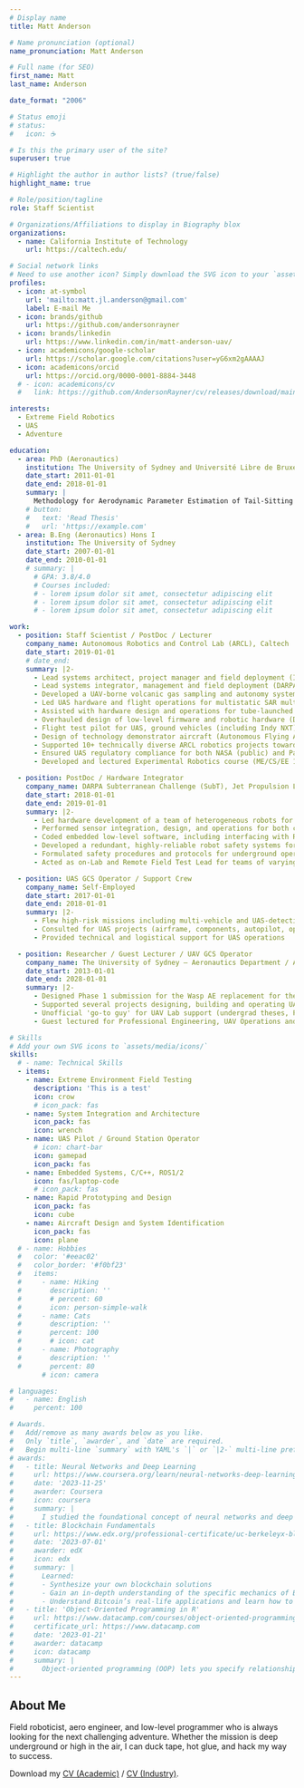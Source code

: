 ```yaml
---
# Display name
title: Matt Anderson

# Name pronunciation (optional)
name_pronunciation: Matt Anderson

# Full name (for SEO)
first_name: Matt
last_name: Anderson

date_format: "2006"

# Status emoji
# status:
#   icon: ☕️

# Is this the primary user of the site?
superuser: true

# Highlight the author in author lists? (true/false)
highlight_name: true

# Role/position/tagline
role: Staff Scientist

# Organizations/Affiliations to display in Biography blox
organizations:
  - name: California Institute of Technology
    url: https://caltech.edu/

# Social network links
# Need to use another icon? Simply download the SVG icon to your `assets/media/icons/` folder.
profiles:
  - icon: at-symbol
    url: 'mailto:matt.jl.anderson@gmail.com'
    label: E-mail Me
  - icon: brands/github
    url: https://github.com/andersonrayner
  - icon: brands/linkedin
    url: https://www.linkedin.com/in/matt-anderson-uav/
  - icon: academicons/google-scholar
    url: https://scholar.google.com/citations?user=yG6xm2gAAAAJ
  - icon: academicons/orcid
    url: https://orcid.org/0000-0001-8884-3448
  # - icon: academicons/cv
  #   link: https://github.com/AndersonRayner/cv/releases/download/main/ANDERSON_Matt.pdf

interests:
  - Extreme Field Robotics
  - UAS
  - Adventure

education:
  - area: PhD (Aeronautics)
    institution: The University of Sydney and Université Libre de Bruxelles
    date_start: 2011-01-01
    date_end: 2018-01-01
    summary: |
      Methodology for Aerodynamic Parameter Estimation of Tail-Sitting Multirotors
    # button:
    #   text: 'Read Thesis'
    #   url: 'https://example.com'
  - area: B.Eng (Aeronautics) Hons I
    institution: The University of Sydney
    date_start: 2007-01-01
    date_end: 2010-01-01
    # summary: |
      # GPA: 3.8/4.0
      # Courses included:
      # - lorem ipsum dolor sit amet, consectetur adipiscing elit
      # - lorem ipsum dolor sit amet, consectetur adipiscing elit
      # - lorem ipsum dolor sit amet, consectetur adipiscing elit

work:
  - position: Staff Scientist / PostDoc / Lecturer
    company_name: Autonomous Robotics and Control Lab (ARCL), Caltech
    date_start: 2019-01-01
    # date_end: 
    summary: |2-
      - Lead systems architect, project manager and field deployment (Indy Autonomous Challenge)
      - Lead systems integrator, management and field deployment (DARPA LINC, JPL collab.)
      - Developed a UAV-borne volcanic gas sampling and autonomy system (Volcano Drone)
      - Led UAS hardware and flight operations for multistatic SAR multi-UAS (DARTS, JPL collab.)
      - Assisted with hardware design and operations for tube-launched UAS (SQUID, JPL collab.)
      - Overhauled design of low-level firmware and robotic hardware (DARPA SubT, JPL collab.)
      - Flight test pilot for UAS, ground vehicles (including Indy NXT) and surface vessels.
      - Design of technology demonstrator aircraft (Autonomous Flying Ambulance)
      - Supported 10+ technically diverse ARCL robotics projects towards success
      - Ensured UAS regulatory compliance for both NASA (public) and Part 107 UAS
      - Developed and lectured Experimental Robotics course (ME/CS/EE 129)

  - position: PostDoc / Hardware Integrator
    company_name: DARPA Subterranean Challenge (SubT), Jet Propulsion Laboratory
    date_start: 2018-01-01
    date_end: 2019-01-01
    summary: |2-
      - Led hardware development of a team of heterogeneous robots for underground exploration
      - Performed sensor integration, design, and operations for both custom and COTS systems
      - Coded embedded low-level software, including interfacing with ROS 
      - Developed a redundant, highly-reliable robot safety systems for remote operations
      - Formulated safety procedures and protocols for underground operations (including flight) 
      - Acted as on-Lab and Remote Field Test Lead for teams of varying sizes and levels of experience 

  - position: UAS GCS Operator / Support Crew
    company_name: Self-Employed
    date_start: 2017-01-01
    date_end: 2018-01-01
    summary: |2-
      - Flew high-risk missions including multi-vehicle and UAS-detection field trials as GCS Operator
      - Consulted for UAS projects (airframe, components, autopilot, operations)
      - Provided technical and logistical support for UAS operations

  - position: Researcher / Guest Lecturer / UAV GCS Operator
    company_name: The University of Sydney – Aeronautics Department / ACFR
    date_start: 2013-01-01
    date_end: 2028-01-01
    summary: |2-
      - Designed Phase 1 submission for the Wasp AE replacement for the Australian Army
      - Supported several projects designing, building and operating UAVs for research  
      - Unofficial 'go-to guy' for UAV Lab support (undergrad theses, PhD work, wind tunnel, etc.)
      - Guest lectured for Professional Engineering, UAV Operations and Workplace Health and Safety

# Skills
# Add your own SVG icons to `assets/media/icons/`
skills:
  # - name: Technical Skills
  - items:
    - name: Extreme Environment Field Testing
      description: 'This is a test'
      icon: crow
      # icon_pack: fas
    - name: System Integration and Architecture
      icon_pack: fas
      icon: wrench
    - name: UAS Pilot / Ground Station Operator
      # icon: chart-bar
      icon: gamepad
      icon_pack: fas
    - name: Embedded Systems, C/C++, ROS1/2
      icon: fas/laptop-code
      # icon_pack: fas
    - name: Rapid Prototyping and Design
      icon_pack: fas
      icon: cube
    - name: Aircraft Design and System Identification
      icon_pack: fas
      icon: plane
  # - name: Hobbies
  #   color: '#eeac02'
  #   color_border: '#f0bf23'
  #   items:
  #     - name: Hiking
  #       description: ''
  #       # percent: 60
  #       icon: person-simple-walk
  #     - name: Cats
  #       description: ''
  #       percent: 100
  #       # icon: cat
  #     - name: Photography
  #       description: ''
  #       percent: 80
        # icon: camera

# languages:
#   - name: English
#     percent: 100

# Awards.
#   Add/remove as many awards below as you like.
#   Only `title`, `awarder`, and `date` are required.
#   Begin multi-line `summary` with YAML's `|` or `|2-` multi-line prefix and indent 2 spaces below.
# awards:
#   - title: Neural Networks and Deep Learning
#     url: https://www.coursera.org/learn/neural-networks-deep-learning
#     date: '2023-11-25'
#     awarder: Coursera
#     icon: coursera
#     summary: |
#       I studied the foundational concept of neural networks and deep learning. By the end, I was familiar with the significant technological trends driving the rise of deep learning; build, train, and apply fully connected deep neural networks; implement efficient (vectorized) neural networks; identify key parameters in a neural network’s architecture; and apply deep learning to your own applications.
#   - title: Blockchain Fundamentals
#     url: https://www.edx.org/professional-certificate/uc-berkeleyx-blockchain-fundamentals
#     date: '2023-07-01'
#     awarder: edX
#     icon: edx
#     summary: |
#       Learned:
#       - Synthesize your own blockchain solutions
#       - Gain an in-depth understanding of the specific mechanics of Bitcoin
#       - Understand Bitcoin’s real-life applications and learn how to attack and destroy Bitcoin, Ethereum, smart contracts and Dapps, and alternatives to Bitcoin’s Proof-of-Work consensus algorithm
#   - title: 'Object-Oriented Programming in R'
#     url: https://www.datacamp.com/courses/object-oriented-programming-with-s3-and-r6-in-r
#     certificate_url: https://www.datacamp.com
#     date: '2023-01-21'
#     awarder: datacamp
#     icon: datacamp
#     summary: |
#       Object-oriented programming (OOP) lets you specify relationships between functions and the objects that they can act on, helping you manage complexity in your code. This is an intermediate level course, providing an introduction to OOP, using the S3 and R6 systems. S3 is a great day-to-day R programming tool that simplifies some of the functions that you write. R6 is especially useful for industry-specific analyses, working with web APIs, and building GUIs.
---
```


## About Me

Field roboticist, aero engineer, and low-level programmer who is always looking for the next challenging adventure.  Whether the mission is deep underground or high in the air, I can duck tape, hot glue, and hack my way to success.

Download my <a class="github-button" href="https://github.com/AndersonRayner/cv/releases/download/main/ANDERSON_Matt.pdf" data-color-scheme="no-preference: light; light: light; dark: dark;" data-icon="octicon-star" data-size="large" data-show-count="true" aria-label="Star HugoBlox/hugo-blox-builder on GitHub">CV (Academic)</a> / <a class="github-button" href="https://raw.githubusercontent.com/AndersonRayner/cv/main/anderson_matt_cv_short.pdf" data-color-scheme="no-preference: light; light: light; dark: dark;" data-icon="octicon-star" data-size="large" data-show-count="true" aria-label="Star HugoBlox/hugo-blox-builder on GitHub">CV (Industry)</a>.
